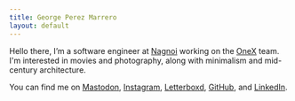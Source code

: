 ```yaml
---
title: George Perez Marrero
layout: default
---
```


Hello there, I’m a software engineer at [Nagnoi](https://nagnoi.com/) working on the [OneX](https://www.nagnoi.com/onex) team. I'm interested in movies and photography, along with minimalism and mid-century architecture.

You can find me on [Mastodon](https://c.im/georgeperez/), [Instagram](https://instagram.com/georgeperez/), [Letterboxd](https://letterboxd.com/georgeperez/), [GitHub](https://github.com/georgeperez/), and [LinkedIn](https://www.linkedin.com/in/georgeperezmarrero/).
